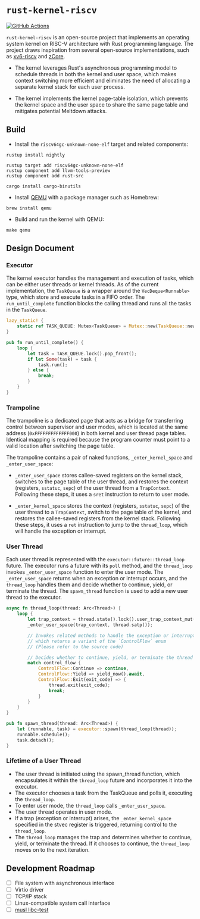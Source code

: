 # `rust-kernel-riscv`

[![GitHub Actions](https://img.shields.io/github/actions/workflow/status/xiaoyang-sde/rust-kernel-riscv/cargo.yml?branch=master&style=for-the-badge&logo=github)](https://github.com/xiaoyang-sde/rust-kernel-riscv/actions)

`rust-kernel-riscv` is an open-source project that implements an operating system kernel on RISC-V architecture with Rust programming language. The project draws inspiration from several open-source implementations, such as [xv6-riscv](https://github.com/mit-pdos/xv6-riscv) and [zCore](https://github.com/rcore-os/zCore).

- The kernel leverages Rust's asynchronous programming model to schedule threads in both the kernel and user space, which makes context switching more efficient and eliminates the need of allocating a separate kernel stack for each user process.

- The kernel implements the kernel page-table isolation, which prevents the kernel space and the user space to share the same page table and mitigates potential Meltdown attacks.

## Build

- Install the `riscv64gc-unknown-none-elf` target and related components:

```console
rustup install nightly

rustup target add riscv64gc-unknown-none-elf
rustup component add llvm-tools-preview
rustup component add rust-src

cargo install cargo-binutils
```

- Install [QEMU](https://www.qemu.org) with a package manager such as Homebrew:

```console
brew install qemu
```

- Build and run the kernel with QEMU:

```console
make qemu
```

## Design Document

### Executor

The kernel executor handles the management and execution of tasks, which can be either user threads or kernel threads. As of the current implementation, the `TaskQueue` is a wrapper around the `VecDeque<Runnable>` type, which store and execute tasks in a FIFO order. The `run_until_complete` function blocks the calling thread and runs all the tasks in the `TaskQueue`.

```rs
lazy_static! {
    static ref TASK_QUEUE: Mutex<TaskQueue> = Mutex::new(TaskQueue::new());
}

pub fn run_until_complete() {
    loop {
        let task = TASK_QUEUE.lock().pop_front();
        if let Some(task) = task {
            task.run();
        } else {
            break;
        }
    }
}
```

### Trampoline

The trampoline is a dedicated page that acts as a bridge for transferring control between supervisor and user modes, which is located at the same address (`0xFFFFFFFFFFFFF000`) in both kernel and user thread page tables. Identical mapping is required because the program counter must point to a valid location after switching the page table.

The trampoline contains a pair of naked functions, `_enter_kernel_space` and `_enter_user_space`:

- `_enter_user_space` stores callee-saved registers on the kernel stack, switches to the page table of the user thread, and restores the context (registers, `sstatuc`, `sepc`) of the user thread from a `TrapContext`. Following these steps, it uses a `sret` instruction to return to user mode.

- `_enter_kernel_space` stores the context (registers, `sstatuc`, `sepc`) of the user thread to a `TrapContext`, switch to the page table of the kernel, and restores the callee-saved registers from the kernel stack. Following these steps, it uses a `ret` instruction to jump to the `thread_loop`, which will handle the exception or interrupt.

### User Thread

Each user thread is represented with the `executor::future::thread_loop` future. The executor runs a future with its `poll` method, and the `thread_loop` invokes `_enter_user_space` function to enter the user mode. The `_enter_user_space` returns when an exception or interrupt occurs, and the `thread_loop` handles them and decide whether to continue, yield, or terminate the thread. The `spawn_thread` function is used to add a new user thread to the executor.

```rs
async fn thread_loop(thread: Arc<Thread>) {
    loop {
        let trap_context = thread.state().lock().user_trap_context_mut();
        _enter_user_space(trap_context, thread.satp());

        // Invokes related methods to handle the exception or interrupt,
        // which returns a variant of the `ControlFlow` enum
        // (Please refer to the source code)

        // Decides whether to continue, yield, or terminate the thread
        match control_flow {
            ControlFlow::Continue => continue,
            ControlFlow::Yield => yield_now().await,
            ControlFlow::Exit(exit_code) => {
                thread.exit(exit_code);
                break;
            }
        }
    }
}

pub fn spawn_thread(thread: Arc<Thread>) {
    let (runnable, task) = executor::spawn(thread_loop(thread));
    runnable.schedule();
    task.detach();
}
```

### Lifetime of a User Thread

- The user thread is initiated using the spawn_thread function, which encapsulates it within the `thread_loop` future and incorporates it into the executor.
- The executor chooses a task from the TaskQueue and polls it, executing the `thread_loop`.
- To enter user mode, the `thread_loop` calls `_enter_user_space`.
- The user thread operates in user mode.
- If a trap (exception or interrupt) arises, the `_enter_kernel_space` specified in the stvec register is triggered, returning control to the `thread_loop`.
- The `thread_loop` manages the trap and determines whether to continue, yield, or terminate the thread. If it chooses to continue, the `thread_loop` moves on to the next iteration.

## Development Roadmap

- [ ] File system with asynchronous interface
- [ ] Virtio driver
- [ ] TCP/IP stack
- [ ] Linux-compatible system call interface
- [ ] [musl libc-test](https://wiki.musl-libc.org/libc-test.html)
